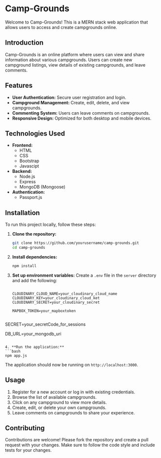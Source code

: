 
# Camp-Grounds

Welcome to Camp-Grounds! This is a MERN stack web application that allows users to access and create campgrounds online.

## Introduction
Camp-Grounds is an online platform where users can view and share information about various campgrounds. Users can create new campground listings, view details of existing campgrounds, and leave comments.

## Features
- **User Authentication:** Secure user registration and login.
- **Campground Management:** Create, edit, delete, and view campgrounds.
- **Commenting System:** Users can leave comments on campgrounds.
- **Responsive Design:** Optimized for both desktop and mobile devices.

## Technologies Used
- **Frontend:**
  - HTML
  - CSS
  - Bootstrap
  - Javascipt
- **Backend:**
  - Node.js
  - Express
  - MongoDB (Mongoose)
- **Authentication:**
  - Passport.js

## Installation
To run this project locally, follow these steps:

1. **Clone the repository:**
   ```bash
   git clone https://github.com/yourusername/camp-grounds.git
   cd camp-grounds
   ```

2. **Install dependencies:**
   ```bash
   npm install
   ```

3. **Set up environment variables:**
   Create a `.env` file in the `server` directory and add the following:
   ```env
   
   CLOUDINARY_CLOUD_NAME=your_cloudinary_cloud_name
   CLOUDINARY_KEY=your_cloudinary_cloud_ket
   CLOUDINARY_SECRET=your_cloudinary_secret

   MAPBOX_TOKEN=your_mapboxtoken


  SECRET=your_secretCode_for_sessions

  DB_URL=your_mongodb_uri
   ```

4. **Run the application:**
   ```bash
   npm app.js
   ```

   The application should now be running on `http://localhost:3000`.

## Usage
1. Register for a new account or log in with existing credentials.
2. Browse the list of available campgrounds.
3. Click on any campground to view more details.
4. Create, edit, or delete your own campgrounds.
5. Leave comments on campgrounds to share your experience.

## Contributing
Contributions are welcome! Please fork the repository and create a pull request with your changes. Make sure to follow the code style and include tests for your changes.
